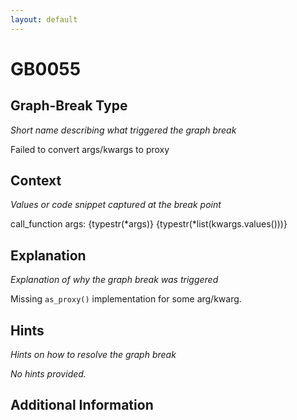 ```yaml
---
layout: default
---
```

# GB0055

## Graph-Break Type
*Short name describing what triggered the graph break*

Failed to convert args/kwargs to proxy

## Context
*Values or code snippet captured at the break point*

call_function args: {typestr(*args)} {typestr(*list(kwargs.values()))}

## Explanation
*Explanation of why the graph break was triggered*

Missing `as_proxy()` implementation for some arg/kwarg.

## Hints
*Hints on how to resolve the graph break*

*No hints provided.*


## Additional Information

<!-- ADDITIONAL INFORMATION START - Add custom information below this line -->

<!-- ADDITIONAL INFORMATION END -->


